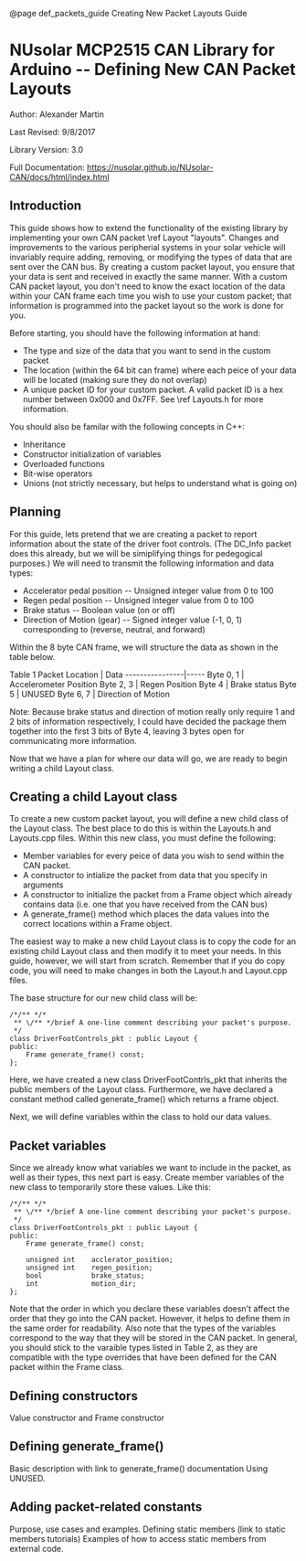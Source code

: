 @page def_packets_guide Creating New Packet Layouts Guide

NUsolar MCP2515 CAN Library for Arduino -- Defining New CAN Packet Layouts
=====================

Author:   Alexander Martin

Last Revised:	  9/8/2017

Library Version:	3.0

Full Documentation: https://nusolar.github.io/NUsolar-CAN/docs/html/index.html

Introduction
-------
This guide shows how to extend the functionality of the existing library by implementing your own CAN packet \ref Layout "layouts". Changes and improvements to the various peripherial systems in your solar vehicle will invariably require adding, removing, or modifying the types of data that are sent over the CAN bus. By creating a custom packet layout, you ensure that your data is sent and received in exactly the same manner. With a custom CAN packet layout, you don't need to know the exact location of the data within your CAN frame each time you wish to use your custom packet; that information is programmed into the packet layout so the work is done for you.

Before starting, you should have the following information at hand:
  * The type and size of the data that you want to send in the custom packet
  * The location (within the 64 bit can frame) where each peice of your data will be located (making sure they do not overlap)
  * A unique packet ID for your custom packet. A valid packet ID is a hex number between 0x000 and 0x7FF. See \ref Layouts.h for more information.

You should also be familar with the following concepts in C++:
  * Inheritance
  * Constructor initialization of variables
  * Overloaded functions
  * Bit-wise operators 
  * Unions (not strictly necessary, but helps to understand what is going on)

Planning
-------
For this guide, lets pretend that we are creating a packet to report information about the state of the driver foot controls. (The DC_Info packet does this already, but we will be simiplifying things for pedegogical purposes.) We will need to transmit the following information and data types:
  * Accelerator pedal position -- Unsigned integer value from 0 to 100
  * Regen pedal position       -- Unsigned integer value from 0 to 100
  * Brake status			   -- Boolean value (on or off)
  * Direction of Motion (gear) -- Signed integer value (-1, 0, 1) corresponding to (reverse, neutral, and forward)

Within the 8 byte CAN frame, we will structure the data as shown in the table below.

Table 1
Packet Location | Data
----------------|-----
Byte 0, 1  		| Accelerometer Position
Byte 2, 3		| Regen Position
Byte 4			| Brake status
Byte 5			| UNUSED
Byte 6, 7		| Direction of Motion

Note: Because brake status and direction of motion really only require 1 and 2 bits of information respectively, I could have decided the package them together into the first 3 bits of Byte 4, leaving 3 bytes open for communicating more information.

Now that we have a plan for where our data will go, we are ready to begin writing a child Layout class.

Creating a child Layout class
-------
To create a new custom packet layout, you will define a new child class of the Layout class. The best place to do this is within the Layouts.h and Layouts.cpp files. Within this new class, you must define the following:
  * Member variables for every peice of data you wish to send within the CAN packet.
  * A constructor to intialize the packet from data that you specify in arguments
  * A constructor to initialize the packet from a Frame object which already contains data (i.e. one that you have received from the CAN bus)
  * A generate_frame() method which places the data values into the correct locations within a Frame object.

The easiest way to make a new child Layout class is to copy the code for an existing child Layout class and then modify it to meet your needs. In this guide, however, we will start from scratch. Remember that if you do copy code, you will need to make changes in both the Layout.h and Layout.cpp files.

The base structure for our new child class will be:
~~~~~~~~~~~~~~~~~~~~~{.cpp}
/*/** */*
 ** \/** */brief A one-line comment describing your packet's purpose.
 */
class DriverFootControls_pkt : public Layout {
public:
	Frame generate_frame() const;
};
~~~~~~~~~~~~~~~~~~~~~

Here, we have created a new class DriverFootContrls_pkt that inherits the public members of the Layout class. Furthermore, we have declared a constant method called generate_frame() which returns a frame object.

Next, we will define variables within the class to hold our data values.

Packet variables
-------
Since we already know what variables we want to include in the packet, as well as their types, this next part is easy. Create member variables of the new class to temporarily store these values. Like this:

~~~~~~~~~~~~~~~~~~~~{.cpp}
/*/** */*
 ** \/** */brief A one-line comment describing your packet's purpose.
 */
class DriverFootControls_pkt : public Layout {
public:
	Frame generate_frame() const;

	unsigned int 	acclerator_position;
	unsigned int 	regen_position;
	bool 			brake_status;
	int 			motion_dir;
};
~~~~~~~~~~~~~~~~~~~~

Note that the order in which you declare these variables doesn't affect the order that they go into the CAN packet. However, it helps to define them in the same order for readability. Also note that the types of the variables correspond to the way that they will be stored in the CAN packet. In general, you should stick to the varaible types listed in Table 2, as they are compatible with the type overrides that have been defined for the CAN packet within the Frame class.

Defining constructors
-------
Value constructor and Frame constructor

Defining generate_frame()
-------
Basic description with link to generate_frame() documentation
Using UNUSED.

Adding packet-related constants
-------
Purpose, use cases and examples.
Defining static members (link to static members tutorials)
Examples of how to access static members from external code.